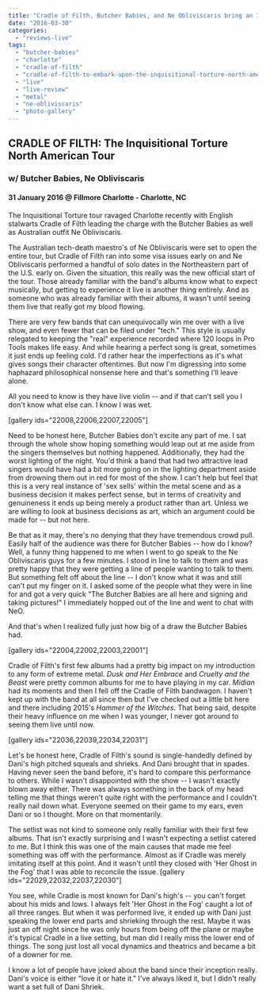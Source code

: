 ```yaml
---
title: "Cradle of Filth, Butcher Babies, and Ne Obliviscaris bring an Inquisition to Charlotte"
date: "2016-03-30"
categories: 
  - "reviews-live"
tags: 
  - "butcher-babies"
  - "charlotte"
  - "cradle-of-filth"
  - "cradle-of-filth-to-embark-upon-the-inquisitional-torture-north-american-tour-next-month"
  - "live"
  - "live-review"
  - "metal"
  - "ne-obliviscaris"
  - "photo-gallery"
---
```


## CRADLE OF FILTH: The Inquisitional Torture North American Tour

### w/ Butcher Babies, Ne Obliviscaris

#### 31 January 2016 @ Fillmore Charlotte - Charlotte, NC

The Inquisitional Torture tour ravaged Charlotte recently with English stalwarts Cradle of Filth leading the charge with the Butcher Babies as well as Australian outfit Ne Obliviscaris.

The Australian tech-death maestro's of Ne Obliviscaris were set to open the entire tour, but Cradle of Filth ran into some visa issues early on and Ne Obliviscaris performed a handful of solo dates in the Northeastern part of the U.S. early on. Given the situation, this really was the new official start of the tour. Those already familiar with the band's albums know what to expect musically, but getting to experience it live is another thing entirely. And as someone who was already familiar with their albums, it wasn't until seeing them live that really got my blood flowing.

There are very few bands that can unequivocally win me over with a live show, and even fewer that can be filed under "tech." This style is usually relegated to keeping the "real" experience recorded where 120 loops in Pro Tools makes life easy. And while hearing a perfect song is great, sometimes it just ends up feeling cold. I'd rather hear the imperfections as it's what gives songs their character oftentimes. But now I'm digressing into some haphazard philosophical nonsense here and that's something I'll leave alone.

All you need to know is they have live violin -- and if that can't sell you I don't know what else can. I know I was wet.

\[gallery ids="22008,22006,22007,22005"\]

Need to be honest here, Butcher Babies don't excite any part of me. I sat through the whole show hoping something would leap out at me aside from the singers themselves but nothing happened. Additionally, they had the worst lighting of the night. You'd think a band that had two attractive lead singers would have had a bit more going on in the lighting department aside from drowning them out in red for most of the show. I can't help but feel that this is a very real instance of 'sex sells' within the metal scene and as a business decision it makes perfect sense, but in terms of creativity and genuineness it ends up being merely a product rather than art. Unless we are willing to look at business decisions as art, which an argument could be made for -- but not here.

Be that as it may, there's no denying that they have tremendous crowd pull. Easily half of the audience was there for Butcher Babies -- how do I know? Well, a funny thing happened to me when I went to go speak to the Ne Obliviscaris guys for a few minutes. I stood in line to talk to them and was pretty happy that they were getting a line of people wanting to talk to them. But something felt off about the line -- I don't know what it was and still can't put my finger on it. I asked some of the people what they were in line for and got a very quick "The Butcher Babies are all here and signing and taking pictures!" I immediately hopped out of the line and went to chat with NeO.

And that's when I realized fully just how big of a draw the Butcher Babies had.

\[gallery ids="22004,22002,22003,22001"\]

Cradle of Filth's first few albums had a pretty big impact on my introduction to any form of extreme metal. _Dusk and Her Embrace_ and _Cruelty and the Beast_ were pretty common albums for me to have playing in my car. _Midian_ had its moments and then I fell off the Cradle of Filth bandwagon. I haven't kept up with the band at all since then but I've checked out a little bit here and there including 2015's _Hammer of the Witches_. That being said, despite their heavy influence on me when I was younger, I never got around to seeing them live until now.

\[gallery ids="22036,22039,22034,22031"\]

Let's be honest here, Cradle of Filth's sound is single-handedly defined by Dani's high pitched squeals and shrieks. And Dani brought that in spades. Having never seen the band before, it's hard to compare this performance to others. While I wasn't disappointed with the show -- I wasn't exactly blown away either. There was always something in the back of my head telling me that things weren't quite right with the performance and I couldn't really nail down what. Everyone seemed on their game to my ears, even Dani or so I thought. More on that momentarily.

The setlist was not kind to someone only really familiar with their first few albums. That isn't exactly surprising and I wasn't expecting a setlist catered to me. But I think this was one of the main causes that made me feel something was off with the performance. Almost as if Cradle was merely imitating itself at this point. And it wasn't until they closed with 'Her Ghost in the Fog' that I was able to reconcile the issue. \[gallery ids="22029,22032,22037,22030"\]

You see, while Cradle is most known for Dani's high's -- you can't forget about his mids and lows. I always felt 'Her Ghost in the Fog' caught a lot of all three ranges. But when it was performed live, it ended up with Dani just speaking the lower end parts and shrieking through the rest. Maybe it was just an off night since he was only hours from being off the plane or maybe it's typical Cradle in a live setting, but man did I really miss the lower end of things. The song just lost all vocal dynamics and theatrics and became a bit of a downer for me.

I know a lot of people have joked about the band since their inception really. Dani's voice is either "love it or hate it." I've always liked it, but I didn't really want a set full of Dani Shriek.
